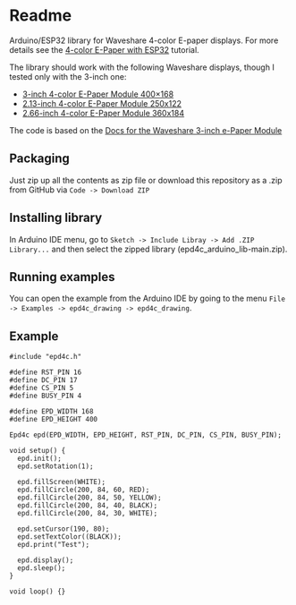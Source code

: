 # Readme

Arduino/ESP32 library for Waveshare 4-color E-paper displays. 
For more details see the [4-color E-Paper with ESP32](https://www.makerguides.com/4-color-e-paper-display-with-esp32/) tutorial.


The library should work with the following Waveshare displays, 
though I tested only with the 3-inch one:

- [3-inch 4-color E-Paper Module 400×168](https://amzn.to/3AUpZ7L)
- [2.13-inch 4-color E-Paper Module 250x122](https://amzn.to/417U7a7)
- [2.66-inch 4-color E-Paper Module  360x184](https://amzn.to/4fVKDn1)


The code is based on the [Docs for the Waveshare 3-inch e-Paper Module](https://www.waveshare.com/wiki/3inch_e-Paper_Module_(G)_Manual)


## Packaging

Just zip up all the contents as zip file or download this repository as a .zip from GitHub via
`Code -> Download ZIP`

## Installing library

In Arduino IDE menu, go to `Sketch -> Include Libray -> Add .ZIP Library...` 
and then select the zipped library (epd4c_arduino_lib-main.zip).


## Running examples

You can open the example from the Arduino IDE by going to the menu `File -> Examples -> epd4c_drawing -> epd4c_drawing`.

## Example 

```
#include "epd4c.h"

#define RST_PIN 16
#define DC_PIN 17
#define CS_PIN 5
#define BUSY_PIN 4

#define EPD_WIDTH 168
#define EPD_HEIGHT 400

Epd4c epd(EPD_WIDTH, EPD_HEIGHT, RST_PIN, DC_PIN, CS_PIN, BUSY_PIN);

void setup() {
  epd.init();
  epd.setRotation(1);

  epd.fillScreen(WHITE);
  epd.fillCircle(200, 84, 60, RED);
  epd.fillCircle(200, 84, 50, YELLOW);
  epd.fillCircle(200, 84, 40, BLACK);
  epd.fillCircle(200, 84, 30, WHITE);

  epd.setCursor(190, 80);
  epd.setTextColor((BLACK));
  epd.print("Test");
  
  epd.display();
  epd.sleep();
}

void loop() {}

```